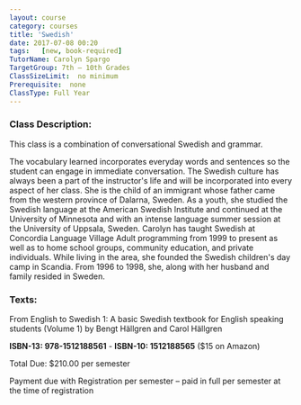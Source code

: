 ```yaml
---
layout: course
category: courses
title: 'Swedish'
date: 2017-07-08 00:20
tags:   [new, book-required]
TutorName: Carolyn Spargo
TargetGroup: 7th – 10th Grades
ClassSizeLimit:  no minimumPrerequisite:  noneClassType: Full Year
---
```


### Class Description:This class is a combination of conversational Swedish and grammar. 

The vocabulary learned incorporates everyday words and sentences so the student can engage in immediate conversation. The Swedish culture has always been a part of the instructor's life and will be incorporated into every aspect of her class. She is the child of an immigrant whose father came from the western province of Dalarna, Sweden. As a youth, she studied the Swedish language at the American Swedish Institute and continued at the University of Minnesota and with an intense language summer session at the University of Uppsala, Sweden. Carolyn has taught Swedish at Concordia Language Village Adult programming from 1999 to present as well as to home school groups, community education, and private individuals. While living in the area, she founded the Swedish children's day camp in Scandia. From 1996 to 1998, she, along with her husband and family resided in Sweden.

### Texts:
From English to Swedish 1: A basic Swedish textbook for English speaking students (Volume 1) by Bengt Hällgren and Carol Hällgren**ISBN-13: 978-1512188561** - **ISBN-10: 1512188565** ($15 on Amazon)Total Due: $210.00 per semesterPayment due with Registration per semester – paid in full per semester at the time of registration